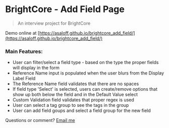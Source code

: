 # BrightCore - Add Field Page

> An interview project for BrightCore

Demo online at [https://asaloff.github.io/brightcore_add_field/](https://asaloff.github.io/brightcore_add_field/)

### Main Features:

- User can filter/select a field type - based on the type the proper fields will display in the form
- Reference Name input is populated when the user blurs from the Display Label Field
- The Reference Name field validates that there are no spaces
- If field type 'Select' is selected, users can create/remove options that show up both below the field and in the Default Value select
- Custom Validation field validates that proper regex is used
- User can select a tag group to see the tags in the group
- User can add field goups and select a field group for the new field

Questions or comment? [Email me](aaronsaloff@gmail.com)
